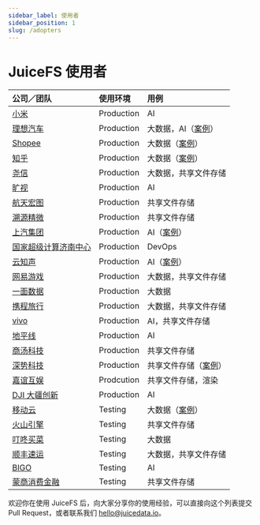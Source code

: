 ```yaml
---
sidebar_label: 使用者
sidebar_position: 1
slug: /adopters
---
```


# JuiceFS 使用者

| 公司／团队                                       | 使用环境   | 用例                                                                                                |
|:-------------------------------------------------|:-----------|:----------------------------------------------------------------------------------------------------|
| [小米](https://www.mi.com)                       | Production | AI                                                                                                  |
| [理想汽车](https://www.lixiang.com)              | Production | 大数据，AI（[案例](https://juicefs.com/blog/cn/posts/li-auto-with-juicefs)）                        |
| [Shopee](https://shopee.com)                     | Production | 大数据（[案例](https://juicefs.com/blog/cn/posts/shopee-clickhouse-with-juicefs)）                  |
| [知乎](https://www.zhihu.com)                    | Production | 大数据（[案例](https://juicefs.com/blog/cn/posts/zhihu-flink-with-juicefs)）                        |
| [尧信](https://www.yaoxinhd.com)                 | Production | 大数据，共享文件存储                                                                                |
| [旷视](https://megvii.com)                       | Production | AI                                                                                                  |
| [航天宏图](https://www.piesat.cn)                | Production | 共享文件存储                                                                                        |
| [溯源精微](https://www.geneway.cn)               | Production | 共享文件存储                                                                                        |
| [上汽集团](https://www.saicmotor.com/chinese/)   | Production | AI（[案例](https://juicefs.com/blog/cn/posts/performance-boost-3x-on-igear-platform)）              |
| [国家超级计算济南中心](https://www.nsccjn.cn/)   | Production | DevOps                                                                                              |
| [云知声](https://www.unisound.com)               | Production | AI（[案例](https://juicefs.com/blog/cn/posts/juicefs-support-ai-storage-at-unisound)）              |
| [网易游戏](https://game.163.com)                 | Production | 大数据，共享文件存储                                                                                |
| [一面数据](https://www.yimian.com.cn)            | Production | 大数据                                                                                              |
| [携程旅行](https://www.ctrip.com)                | Production | 大数据，共享文件存储                                                                                |
| [vivo](https://www.vivo.com)                     | Production | AI，共享文件存储                                                                                    |
| [地平线](https://horizon.ai)                     | Production | AI                                                                                                  |
| [商汤科技](https://www.sensetime.com/cn)         | Production | 共享文件存储                                                                                        |
| [深势科技](https://www.dp.tech)                  | Production | 共享文件存储（[案例](https://juicefs.com/blog/cn/posts/dptech-ai-storage-in-multi-cloud-practice)） |
| [嘉谊互娱](http://www.joyient.com)               | Prodcution | 共享文件存储，渲染                                                                                  |
| [DJI 大疆创新](https://www.dji.com/cn)           | Production | AI                                                                                                  |
| [移动云](https://ecloud.he.chinamobile.com)      | Testing    | 大数据（[案例](https://juicefs.com/blog/cn/posts/juicefs-support-hbase-at-chinamobile-cloud)）      |
| [火山引擎](https://www.volcengine.com)           | Testing    | 共享文件存储                                                                                        |
| [叮咚买菜](https://www.100.me)                   | Testing    | 大数据                                                                                              |
| [顺丰速运](https://www.sf-express.com)           | Testing    | 大数据，共享文件存储                                                                                |
| [BIGO](https://bigo.tv)                          | Testing    | AI                                                                                                  |
| [蒙商消费金融](https://www.mengshangxiaofei.com) | Testing    | 共享文件存储                                                                                        |

欢迎你在使用 JuiceFS 后，向大家分享你的使用经验，可以直接向这个列表提交 Pull Request，或者联系我们 hello@juicedata.io。
